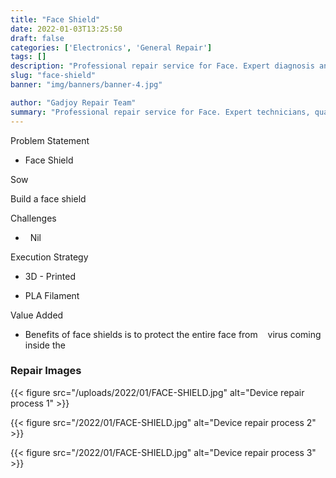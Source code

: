 ```yaml
---
title: "Face Shield"
date: 2022-01-03T13:25:50
draft: false
categories: ['Electronics', 'General Repair']
tags: []
description: "Professional repair service for Face. Expert diagnosis and quality repairs in Bangalore."
slug: "face-shield"
banner: "img/banners/banner-4.jpg"

author: "Gadjoy Repair Team"
summary: "Professional repair service for Face. Expert technicians, quality parts, warranty included."
---
```


Problem Statement 

- Face Shield

Sow

Build a face shield

Challenges

- &nbsp; Nil

Execution Strategy 

- 3D - Printed 

- PLA Filament

Value Added

- Benefits of face shields is to protect the entire face from&nbsp;&nbsp;&nbsp; virus coming inside the

### Repair Images

{{< figure src="/uploads/2022/01/FACE-SHIELD.jpg" alt="Device repair process 1" >}}

{{< figure src="/2022/01/FACE-SHIELD.jpg" alt="Device repair process 2" >}}

{{< figure src="/2022/01/FACE-SHIELD.jpg" alt="Device repair process 3" >}}

